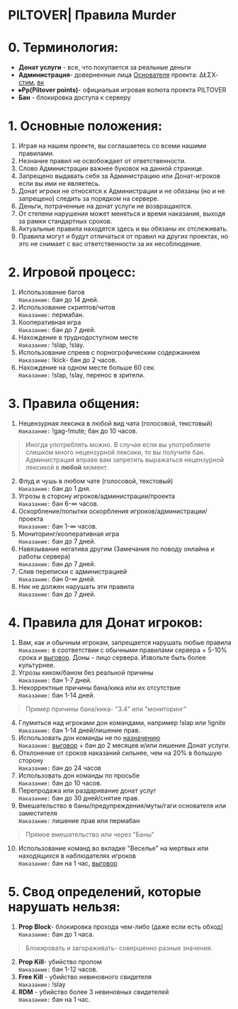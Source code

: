 # PILTOVER| Правила Murder
# 0. Терминология:
- **Донат услуги** - все, что покупается за реальные деньги
- **Администрация**- доверненные лица [Основателя](https://vk.com/oleg_volkov_ru) проекта: ΔŁΣХ- [стим](http://steamcommunity.com/profiles/76561198150757068/), [вк](https://vk.com/randomaddresss)
- **▸Pp(Piltover points)**- официальая игровая волюта проекта PILTOVER
- **Бан** - блокировка доступа к серверу
# 1. Основные положения:
1. Играя на нашем проекте, вы соглашаетесь со всеми нашими правилами.
2. Незнание правил не освобождает от ответственности.
3. Слово Администрации важнее буковок на данной странице.
4. Запрещено выдавать себя за Администрацию или Донат-игроков если вы ими не являетесь.
5. Донат игроки не относятся к Администрации и не обязаны (но и не запрещено) следить за порядком на сервере.
6. Деньги, потраченные на донат услуги не возвращаются.
7. От степени нарушения может меняться и время наказания, выходя за рамки стандартных сроков.
8. Актуальные правила находятся здесь и вы обязаны их отслеживать.
9. Правила могут и будут отличаться от правил на других проектах, но это не снимает с вас ответственности за их несоблюдение.
# 2. Игровой процесс:
1. Использование багов
<br> `Наказание:` бан до 14 дней.
2. Использование скриптов/читов
<br> `Наказание:` пермабан.
3. Кооперативная игра
<br> `Наказание:` бан до 7 дней.
4. Нахождение в труднодоступном месте
<br> `Наказание:` !slap, !slay.
5. Использование спреев с порногрофическим содержанием
<br> `Наказание:` !kick- бан до 2 часов.
6. Нахождение на одном месте больше 60 сек.
<br> `Наказание:` !slap, !slay, перенос в зрители.
# 3. Правила общения:
1. Нецензурная лексика в любой вид чата (голосовой, текстовый)
<br> `Наказание:` !gag-!mute; бан до 10 часов.
> Иногда употреблять можно. В случае если вы употребляете слишком много нецензурной лексики, то вы получите бан.
> <br> Администрация вправе вам запретить выражаться нецензурной лексикой в **любой** момент.  
2. Флуд и чушь в любом чате (голосовой, текстовый)
<br> `Наказание:` бан до 1 дня.
3. Угрозы в сторону игроков/администрации/проекта 
<br> `Наказание:` бан 6-∞ часов.
4. Оскорбление/попытки оскорбления игроков/администрации/проекта 
<br> `Наказание:` бан 1-∞ часов.
5. Мониторинг/кооперативная игра
<br> `Наказание:` бан до 7 дней.
6. Навязывание негатива другим (Замечания по поводу онлайна и работы сервера) 
<br> `Наказание:` бан до 7 дней.
7. Слив переписки с администрацией
<br> `Наказание:` бан 0-∞ дней.
8. Ник не должен нарушать эти правила 
<br> `Наказание:` бан до 7 дней.
# 4. Правила для Донат игроков:
1. Вам, как и обычным игрокам, запрещается нарушать любые правила 
<br> `Наказание:` в соответствии с обычными правилами сервера + 5-10% срока и [выговор](https://github.com/SirShaco/PILTOVER/blob/master/information.md#%D0%A1%D0%B8%D1%81%D1%82%D0%B5%D0%BC%D0%B0-%D0%B2%D1%8B%D0%B3%D0%BE%D0%B2%D0%BE%D1%80%D0%BE%D0%B2). Доны - лицо сервера. Извольте быть более культурнее.
2. Угрозы киком/баном без реальной причины
<br> `Наказание:` бан 1-7 дней.
3. Некорректные причины бана/кика или их отсутствие
<br> `Наказание:` бан 1-14 дней.
> Пример причины бана/кика- "3.4" или "мониторинг"
4. Глумиться над игроками дон командами, например !slap или !ignite
<br> `Наказание:` бан 1-14 дней/лишение прав.
5. Использовать дон команды не по [назначению](https://github.com/SirShaco/PILTOVER/blob/master/information.md#%D0%9D%D0%B0%D0%B7%D0%BD%D0%B0%D1%87%D0%B5%D0%BD%D0%B8%D0%B5-%D0%BA%D0%BE%D0%BC%D0%B0%D0%BD%D0%B4)
<br> `Наказание:` [выговор](https://github.com/SirShaco/PILTOVER/blob/master/information.md#%D0%A1%D0%B8%D1%81%D1%82%D0%B5%D0%BC%D0%B0-%D0%B2%D1%8B%D0%B3%D0%BE%D0%B2%D0%BE%D1%80%D0%BE%D0%B2) + бан до 2 месяцев и/или лишение Донат услуги.
6. Отклонение от сроков наказаний сильнее, чем на 20% в большую сторону
<br> `Наказание:` бан до 24 часов
7. Использовать дон команды по просьбе
<br> `Наказание:` бан до 10 часов.
8. Перепродажа или раздаривание донат услуг
<br> `Наказание:` бан до 30 дней/снятие прав.
9. Вмешательство в баны/предупреждения/муты/гаги основателя или заместителя
<br> `Наказание:` лишение прав или пермабан
> Прямое вмешательство или через "Баны"
10. Использование команд во вкладке "Веселье" на мертвых или находящихся в наблюдателях игроков
<br> `Наказание:` бан на 1 час, [выговор](https://github.com/SirShaco/PILTOVER/blob/master/information.md#%D0%A1%D0%B8%D1%81%D1%82%D0%B5%D0%BC%D0%B0-%D0%B2%D1%8B%D0%B3%D0%BE%D0%B2%D0%BE%D1%80%D0%BE%D0%B2)
# 5. Свод определений, которые нарушать нельзя:
1. **Prop Block**- блокировка прохода чем-либо (даже если есть обход) 
<br> `Наказание:` бан до 1 часа.
> Блокировать и загораживать- совершенно разные значения.  
2. **Prop Kill**- убийство пропом
<br> `Наказание:` бан 1-12 часов.
3. **Free Kill** - убийство невиновного свидетеля
<br> `Наказание:` !slay
4. **RDM** - убийство более 3 невиновных свидетелей
<br> `Наказание:` бан на 1 час.

